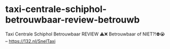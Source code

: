 # taxi-centrale-schiphol-betrouwbaar-review-betrouwb
Taxi Centrale Schiphol Betrouwbaar REVIEW ⚠️❌ Betrouwbaar of NIET?!⛔️😭 – https://132.nl/SnelTaxi
